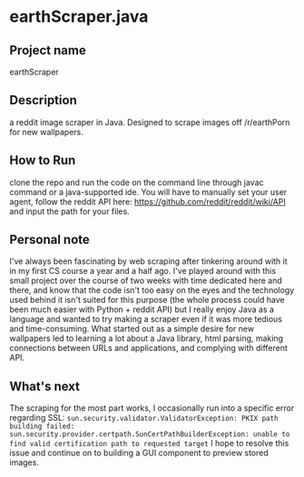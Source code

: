 # earthScraper.java

## Project name
earthScraper

## Description 
a reddit image scraper in Java. Designed to scrape images off /r/earthPorn for new wallpapers.

## How to Run
clone the repo and run the code on the command line through javac command or a java-supported ide.
You will have to manually set your user agent, follow the reddit API here: https://github.com/reddit/reddit/wiki/API
and input the path for your files.
## Personal note 
I've always been fascinating by web scraping after tinkering around with it in my first CS course a year and a half ago. 
I've played around with this small project over the course of two weeks with time dedicated here and there, and know that the code isn't too easy on the eyes and the technology used behind it isn't suited for this purpose (the whole process could have been much easier with Python + reddit API) 
but I really enjoy Java as a language and wanted to try making a scraper even if it was more tedious and time-consuming. What started out as
a simple desire for new wallpapers led to learning a lot about a Java library, html parsing, making connections between URLs and applications, and complying with different API. 

## What's next
The scraping for the most part works, I occasionally run into a specific error regarding SSL:
`sun.security.validator.ValidatorException: PKIX path building failed: sun.security.provider.certpath.SunCertPathBuilderException: unable to find valid certification path to requested target`
I hope to resolve this issue and continue on to building a GUI component to preview stored images.

